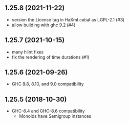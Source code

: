 ## 1.25.8 (2021-11-22)
- version the License tag in HaXml.cabal as LGPL-2.1 (#3)
- allow building with ghc 9.2 (#4)

## 1.25.7 (2021-10-15)
- many hlint fixes
- fix the rendering of time durations (#1)

## 1.25.6 (2021-09-26)

- GHC 8.8, 8.10, and 9.0 compatibility

## 1.25.5 (2018-10-30)

- GHC-8.4 and GHC-8.6 compatibility
  - Monoids have Semigroup instances
